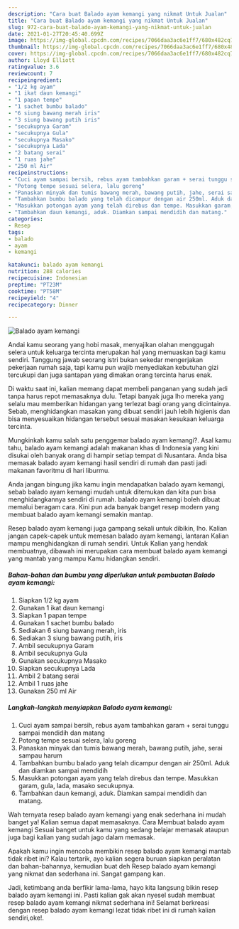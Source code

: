 ```yaml
---
description: "Cara buat Balado ayam kemangi yang nikmat Untuk Jualan"
title: "Cara buat Balado ayam kemangi yang nikmat Untuk Jualan"
slug: 972-cara-buat-balado-ayam-kemangi-yang-nikmat-untuk-jualan
date: 2021-01-27T20:45:40.699Z
image: https://img-global.cpcdn.com/recipes/7066daa3ac6e1ff7/680x482cq70/balado-ayam-kemangi-foto-resep-utama.jpg
thumbnail: https://img-global.cpcdn.com/recipes/7066daa3ac6e1ff7/680x482cq70/balado-ayam-kemangi-foto-resep-utama.jpg
cover: https://img-global.cpcdn.com/recipes/7066daa3ac6e1ff7/680x482cq70/balado-ayam-kemangi-foto-resep-utama.jpg
author: Lloyd Elliott
ratingvalue: 3.6
reviewcount: 7
recipeingredient:
- "1/2 kg ayam"
- "1 ikat daun kemangi"
- "1 papan tempe"
- "1 sachet bumbu balado"
- "6 siung bawang merah iris"
- "3 siung bawang putih iris"
- "secukupnya Garam"
- "secukupnya Gula"
- "secukupnya Masako"
- "secukupnya Lada"
- "2 batang serai"
- "1 ruas jahe"
- "250 ml Air"
recipeinstructions:
- "Cuci ayam sampai bersih, rebus ayam tambahkan garam + serai tunggu sampai mendidih dan matang"
- "Potong tempe sesuai selera, lalu goreng"
- "Panaskan minyak dan tumis bawang merah, bawang putih, jahe, serai sampau harum"
- "Tambahkan bumbu balado yang telah dicampur dengan air 250ml. Aduk dan diamkan sampai mendidih"
- "Masukkan potongan ayam yang telah direbus dan tempe. Masukkan garam, gula, lada, masako secukupnya."
- "Tambahkan daun kemangi, aduk. Diamkan sampai mendidih dan matang."
categories:
- Resep
tags:
- balado
- ayam
- kemangi

katakunci: balado ayam kemangi 
nutrition: 288 calories
recipecuisine: Indonesian
preptime: "PT23M"
cooktime: "PT58M"
recipeyield: "4"
recipecategory: Dinner

---
```



![Balado ayam kemangi](https://img-global.cpcdn.com/recipes/7066daa3ac6e1ff7/680x482cq70/balado-ayam-kemangi-foto-resep-utama.jpg)

Andai kamu seorang yang hobi masak, menyajikan olahan menggugah selera untuk keluarga tercinta merupakan hal yang memuaskan bagi kamu sendiri. Tanggung jawab seorang istri bukan sekedar mengerjakan pekerjaan rumah saja, tapi kamu pun wajib menyediakan kebutuhan gizi tercukupi dan juga santapan yang dimakan orang tercinta harus enak.

Di waktu  saat ini, kalian memang dapat membeli panganan yang sudah jadi tanpa harus repot memasaknya dulu. Tetapi banyak juga lho mereka yang selalu mau memberikan hidangan yang terlezat bagi orang yang dicintainya. Sebab, menghidangkan masakan yang dibuat sendiri jauh lebih higienis dan bisa menyesuaikan hidangan tersebut sesuai masakan kesukaan keluarga tercinta. 



Mungkinkah kamu salah satu penggemar balado ayam kemangi?. Asal kamu tahu, balado ayam kemangi adalah makanan khas di Indonesia yang kini disukai oleh banyak orang di hampir setiap tempat di Nusantara. Anda bisa memasak balado ayam kemangi hasil sendiri di rumah dan pasti jadi makanan favoritmu di hari liburmu.

Anda jangan bingung jika kamu ingin mendapatkan balado ayam kemangi, sebab balado ayam kemangi mudah untuk ditemukan dan kita pun bisa menghidangkannya sendiri di rumah. balado ayam kemangi boleh dibuat memalui beragam cara. Kini pun ada banyak banget resep modern yang membuat balado ayam kemangi semakin mantap.

Resep balado ayam kemangi juga gampang sekali untuk dibikin, lho. Kalian jangan capek-capek untuk memesan balado ayam kemangi, lantaran Kalian mampu menghidangkan di rumah sendiri. Untuk Kalian yang hendak membuatnya, dibawah ini merupakan cara membuat balado ayam kemangi yang mantab yang mampu Kamu hidangkan sendiri.

<!--inarticleads1-->

##### Bahan-bahan dan bumbu yang diperlukan untuk pembuatan Balado ayam kemangi:

1. Siapkan 1/2 kg ayam
1. Gunakan 1 ikat daun kemangi
1. Siapkan 1 papan tempe
1. Gunakan 1 sachet bumbu balado
1. Sediakan 6 siung bawang merah, iris
1. Sediakan 3 siung bawang putih, iris
1. Ambil secukupnya Garam
1. Ambil secukupnya Gula
1. Gunakan secukupnya Masako
1. Siapkan secukupnya Lada
1. Ambil 2 batang serai
1. Ambil 1 ruas jahe
1. Gunakan 250 ml Air




<!--inarticleads2-->

##### Langkah-langkah menyiapkan Balado ayam kemangi:

1. Cuci ayam sampai bersih, rebus ayam tambahkan garam + serai tunggu sampai mendidih dan matang
1. Potong tempe sesuai selera, lalu goreng
1. Panaskan minyak dan tumis bawang merah, bawang putih, jahe, serai sampau harum
1. Tambahkan bumbu balado yang telah dicampur dengan air 250ml. Aduk dan diamkan sampai mendidih
1. Masukkan potongan ayam yang telah direbus dan tempe. Masukkan garam, gula, lada, masako secukupnya.
1. Tambahkan daun kemangi, aduk. Diamkan sampai mendidih dan matang.




Wah ternyata resep balado ayam kemangi yang enak sederhana ini mudah banget ya! Kalian semua dapat memasaknya. Cara Membuat balado ayam kemangi Sesuai banget untuk kamu yang sedang belajar memasak ataupun juga bagi kalian yang sudah jago dalam memasak.

Apakah kamu ingin mencoba membikin resep balado ayam kemangi mantab tidak ribet ini? Kalau tertarik, ayo kalian segera buruan siapkan peralatan dan bahan-bahannya, kemudian buat deh Resep balado ayam kemangi yang nikmat dan sederhana ini. Sangat gampang kan. 

Jadi, ketimbang anda berfikir lama-lama, hayo kita langsung bikin resep balado ayam kemangi ini. Pasti kalian gak akan nyesel sudah membuat resep balado ayam kemangi nikmat sederhana ini! Selamat berkreasi dengan resep balado ayam kemangi lezat tidak ribet ini di rumah kalian sendiri,oke!.

